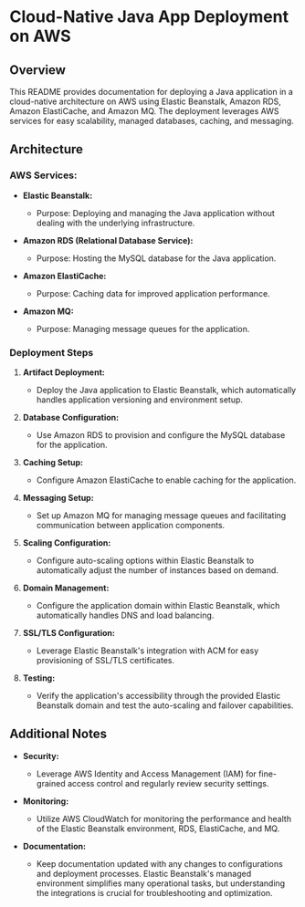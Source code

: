 # Cloud-Native Java App Deployment on AWS

## Overview

This README provides documentation for deploying a Java application in a cloud-native architecture on AWS using Elastic Beanstalk, Amazon RDS, Amazon ElastiCache, and Amazon MQ. The deployment leverages AWS services for easy scalability, managed databases, caching, and messaging.

## Architecture

### AWS Services:

- **Elastic Beanstalk:**
  - Purpose: Deploying and managing the Java application without dealing with the underlying infrastructure.
  
- **Amazon RDS (Relational Database Service):**
  - Purpose: Hosting the MySQL database for the Java application.
  
- **Amazon ElastiCache:**
  - Purpose: Caching data for improved application performance.
  
- **Amazon MQ:**
  - Purpose: Managing message queues for the application.

### Deployment Steps

1. **Artifact Deployment:**
   - Deploy the Java application to Elastic Beanstalk, which automatically handles application versioning and environment setup.

2. **Database Configuration:**
   - Use Amazon RDS to provision and configure the MySQL database for the application.

3. **Caching Setup:**
   - Configure Amazon ElastiCache to enable caching for the application.

4. **Messaging Setup:**
   - Set up Amazon MQ for managing message queues and facilitating communication between application components.

5. **Scaling Configuration:**
   - Configure auto-scaling options within Elastic Beanstalk to automatically adjust the number of instances based on demand.

6. **Domain Management:**
   - Configure the application domain within Elastic Beanstalk, which automatically handles DNS and load balancing.

7. **SSL/TLS Configuration:**
   - Leverage Elastic Beanstalk's integration with ACM for easy provisioning of SSL/TLS certificates.

8. **Testing:**
   - Verify the application's accessibility through the provided Elastic Beanstalk domain and test the auto-scaling and failover capabilities.

## Additional Notes

- **Security:**
  - Leverage AWS Identity and Access Management (IAM) for fine-grained access control and regularly review security settings.

- **Monitoring:**
  - Utilize AWS CloudWatch for monitoring the performance and health of the Elastic Beanstalk environment, RDS, ElastiCache, and MQ.

- **Documentation:**
  - Keep documentation updated with any changes to configurations and deployment processes. Elastic Beanstalk's managed environment simplifies many operational tasks, but understanding the integrations is crucial for troubleshooting and optimization.

